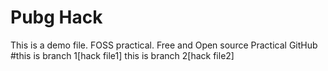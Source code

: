 # Pubg Hack
This is a demo file. FOSS practical.
Free and Open source Practical GitHub
#this is branch 1[hack file1]
this is branch 2[hack file2]
